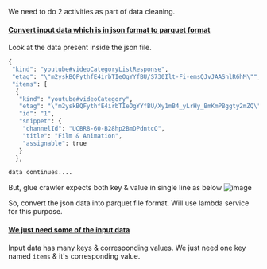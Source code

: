We need to do 2 activities as part of data cleaning.

#### <ins>Convert input data which is in json format to parquet format</ins>
Look at the data present inside the json file.
```python
{
 "kind": "youtube#videoCategoryListResponse",
 "etag": "\"m2yskBQFythfE4irbTIeOgYYfBU/S730Ilt-Fi-emsQJvJAAShlR6hM\"",
 "items": [
  {
   "kind": "youtube#videoCategory",
   "etag": "\"m2yskBQFythfE4irbTIeOgYYfBU/Xy1mB4_yLrHy_BmKmPBggty2mZQ\"",
   "id": "1",
   "snippet": {
    "channelId": "UCBR8-60-B28hp2BmDPdntcQ",
    "title": "Film & Animation",
    "assignable": true
   }
  },

data continues....
```

But, glue crawler expects both key & value in single line as below
![image](https://github.com/user-attachments/assets/541f958c-5920-47e7-9d38-9aada681dbf7)

So, convert the json data into parquet file format. Will use lambda service for this purpose.

#### <ins>We just need some of the input data</ins>
Input data has many keys & corresponding values. We just need one key named `items` & it's corresponding value.
